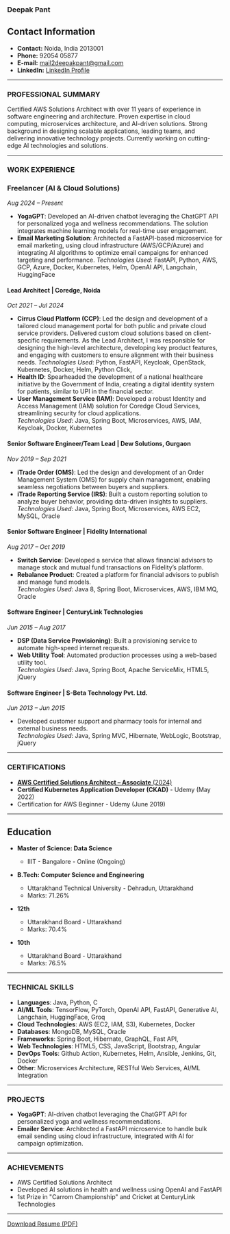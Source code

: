 ### **Deepak Pant**  

## Contact Information
- **Contact:** Noida, India 2013001
- **Phone:** 92054 05877
- **E-mail:** [mail2deepakpant@gmail.com](mailto:mail2deepakpant@gmail.com)
- **LinkedIn:** [LinkedIn Profile](https://www.linkedin.com/in/deepak-pant-014787115/)

---

### **PROFESSIONAL SUMMARY**  
Certified AWS Solutions Architect with over 11 years of experience in software engineering and architecture. Proven expertise in cloud computing, microservices architecture, and AI-driven solutions. Strong background in designing scalable applications, leading teams, and delivering innovative technology projects. Currently working on cutting-edge AI technologies and solutions.

---

### **WORK EXPERIENCE**

### Freelancer (AI & Cloud Solutions)
*Aug 2024 – Present*

- **YogaGPT**: Developed an AI-driven chatbot leveraging the ChatGPT API for personalized yoga and wellness recommendations. The solution integrates machine learning models for real-time user engagement.
- **Email Marketing Solution**: Architected a FastAPI-based microservice for email marketing, using cloud infrastructure (AWS/GCP/Azure) and integrating AI algorithms to optimize email campaigns for enhanced targeting and performance.
*Technologies Used*: FastAPI, Python, AWS, GCP, Azure, Docker, Kubernetes, Helm, OpenAI API, Langchain, HuggingFace

#### **Lead Architect | Coredge, Noida**  
*Oct 2021 – Jul 2024*
- **Cirrus Cloud Platform (CCP)**: Led the design and development of a tailored cloud management portal for both public and private cloud service providers. Delivered custom cloud solutions based on client-specific requirements. As the Lead Architect, I was responsible for designing the high-level architecture, developing key product features, and engaging with customers to ensure alignment with their business needs.
*Technologies Used*: Python, FastAPI, Keycloak, OpenStack, Kubernetes, Docker, Helm, Python Click,
- **Health ID**: Spearheaded the development of a national healthcare initiative by the Government of India, creating a digital identity system for patients, similar to UPI in the financial sector.  
- **User Management Service (IAM)**: Developed a robust Identity and Access Management (IAM) solution for Coredge Cloud Services, streamlining security for cloud applications.  
*Technologies Used*: Java, Spring Boot, Microservices, AWS, IAM, Keycloak, Docker, Kubernetes  

#### **Senior Software Engineer/Team Lead | Dew Solutions, Gurgaon**  
*Nov 2019 – Sep 2021*  
- **iTrade Order (OMS)**: Led the design and development of an Order Management System (OMS) for supply chain management, enabling seamless negotiations between buyers and suppliers.  
- **iTrade Reporting Service (IRS)**: Built a custom reporting solution to analyze buyer behavior, providing data-driven insights to suppliers.  
*Technologies Used*: Java, Spring Boot, Microservices, AWS EC2, MySQL, Oracle  

#### **Senior Software Engineer | Fidelity International**  
*Aug 2017 – Oct 2019*  
- **Switch Service**: Developed a service that allows financial advisors to manage stock and mutual fund transactions on Fidelity’s platform.  
- **Rebalance Product**: Created a platform for financial advisors to publish and manage fund models.  
*Technologies Used*: Java 8, Spring Boot, Microservices, AWS, IBM MQ, Oracle  

#### **Software Engineer | CenturyLink Technologies**  
*Jun 2015 – Aug 2017*  
- **DSP (Data Service Provisioning)**: Built a provisioning service to automate high-speed internet requests.  
- **Web Utility Tool**: Automated production processes using a web-based utility tool.  
*Technologies Used*: Java, Spring Boot, Apache ServiceMix, HTML5, jQuery  

#### **Software Engineer | S-Beta Technology Pvt. Ltd.**  
*Jun 2013 – Jun 2015*  
- Developed customer support and pharmacy tools for internal and external business needs.  
*Technologies Used*: Java, Spring MVC, Hibernate, WebLogic, Bootstrap, jQuery  

---

### **CERTIFICATIONS**
- [**AWS Certified Solutions Architect – Associate** (2024)](https://www.credly.com/badges/b60cfed9-7e19-4e74-8ff1-e5feb4d29f89/public_url)
- **Certified Kubernetes Application Developer (CKAD)** - Udemy (May 2022)
- Certification for AWS Beginner - Udemy (June 2019)

---

## Education
- **Master of Science: Data Science**
  - IIIT - Bangalore - Online (Ongoing)

- **B.Tech: Computer Science and Engineering**
  - Uttarakhand Technical University - Dehradun, Uttarakhand
  - Marks: 71.26%

- **12th**
  - Uttarakhand Board - Uttarakhand
  - Marks: 70.4%

- **10th**
  - Uttarakhand Board - Uttarakhand
  - Marks: 76.5%


---

### **TECHNICAL SKILLS**  
- **Languages**: Java, Python, C
- **AI/ML Tools**: TensorFlow, PyTorch, OpenAI API, FastAPI, Generative AI, Langchain, HuggingFace, Groq
- **Cloud Technologies**: AWS (EC2, IAM, S3), Kubernetes, Docker  
- **Databases**: MongoDB, MySQL, Oracle  
- **Frameworks**: Spring Boot, Hibernate, GraphQL, Fast API,
- **Web Technologies**: HTML5, CSS, JavaScript, Bootstrap, Angular  
- **DevOps Tools**: Github Action, Kubernetes, Helm, Ansible, Jenkins, Git, Docker  
- **Other**: Microservices Architecture, RESTful Web Services, AI/ML Integration  

---

### **PROJECTS**

- **YogaGPT**: AI-driven chatbot leveraging the ChatGPT API for personalized yoga and wellness recommendations.
- **Emailer Service**: Architected a FastAPI microservice to handle bulk email sending using cloud infrastructure, integrated with AI for campaign optimization.

---

### **ACHIEVEMENTS**
- AWS Certified Solutions Architect
- Developed AI solutions in health and wellness using OpenAI and FastAPI
- 1st Prize in "Carrom Championship" and Cricket at CenturyLink Technologies

---

[Download Resume (PDF)](https://github.com/DeepakPant93/my-resume/blob/main/Deepak_Pant_Resume.pdf)
